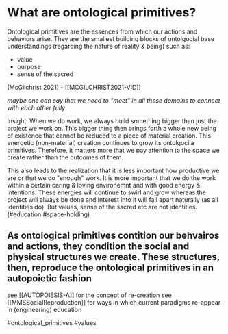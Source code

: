 # What are ontological primitives?
Ontological primitives are the essences from which our actions and behaviors arise. They are the smallest building blocks of ontolgocial base understandings (regarding the nature of reality & being) such as:

- value
- purpose
- sense of the sacred

(McGilchrist 2021) - [[MCGILCHRIST2021-VID]]

*maybe one can say that we need to "meet" in all these domains to connect with each other fully*

Insight: When we do work, we always build something bigger than just the project we work on. This bigger thing then brings forth a whole new being of existence that cannot be reduced to a piece of material creation. This energetic (non-material) creation continues to grow its ontolgocila primitives. Therefore, it matters more that we pay attention to the space we create rather than the outcomes of them. 

This also leads to the realization that it is less important how productive we are or that we do "enough" work. It is more important that we do the work within a certain caring & loving environemnt and with good energy & intentions. These energies will continue to swirl and grow whereas the project will always be done and interest into it will fall apart naturally (as all identities do). But values, sense of the sacred etc are not identities. (#education #space-holding)

## As ontological primitives contition our behvairos and actions, they condition the social and physical structures we create. These structures, then, reproduce the ontological primitives in an autopoietic fashion
see [[AUTOPOIESIS-A]] for the concept of re-creation
see [[MMSSocialReproduction]] for ways in which current paradigms re-appear in (engineering) education



#ontological_primitives #values
